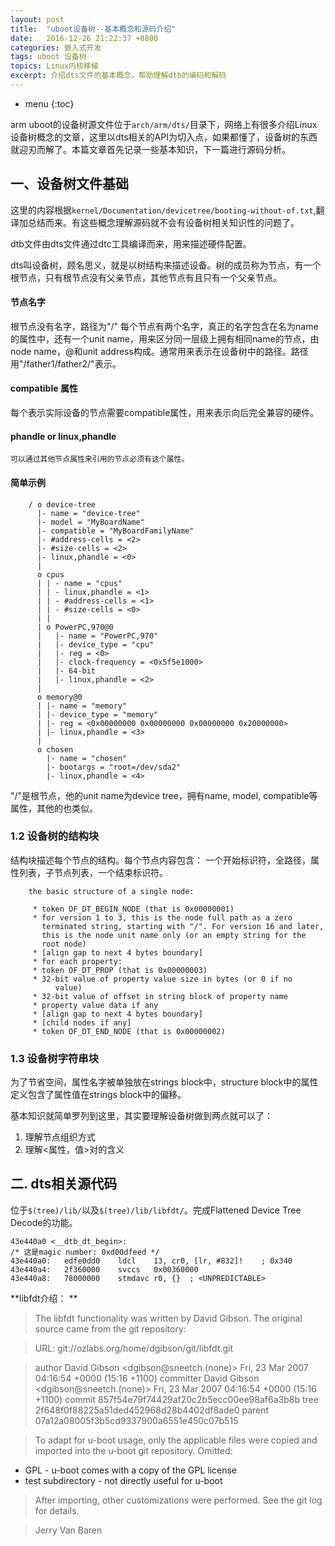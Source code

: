 ```yaml
---
layout: post
title:  "uboot设备树--基本概念和源码介绍"
date:   2016-12-26 21:22:37 +0800
categories: 嵌入式开发
tags: uboot 设备树 
topics: Linux内核移植
excerpt: 介绍dts文件的基本概念，帮助理解dtb的编码和解码
---
```


* menu
{:toc}

arm uboot的设备树源文件位于`arch/arm/dts/`目录下，网络上有很多介绍Linux设备树概念的文章，这里以dts相关的API为切入点，如果都懂了，设备树的东西就迎刃而解了。本篇文章首先记录一些基本知识，下一篇进行源码分析。

## 一、设备树文件基础

这里的内容根据`kernel/Documentation/devicetree/booting-without-of.txt`,翻译加总结而来。有这些概念理解源码就不会有设备树相关知识性的问题了。

dtb文件由dts文件通过dtc工具编译而来，用来描述硬件配置。

dts叫设备树，顾名思义，就是以树结构来描述设备。树的成员称为节点，有一个根节点，只有根节点没有父亲节点，其他节点有且只有一个父亲节点。

#### 节点名字
根节点没有名字，路径为"/"
    每个节点有两个名字，真正的名字包含在名为name的属性中，还有一个unit name，用来区分同一层级上拥有相同name的节点，由node name，@和unit address构成。通常用来表示在设备树中的路径。路径用"/father1/father2/"表示。
#### compatible 属性
每个表示实际设备的节点需要compatible属性，用来表示向后完全兼容的硬件。
#### phandle or linux,phandle
    可以通过其他节点属性来引用的节点必须有这个属性。
#### 简单示例

```shell
    / o device-tree
      |- name = "device-tree"
      |- model = "MyBoardName"
      |- compatible = "MyBoardFamilyName"
      |- #address-cells = <2>
      |- #size-cells = <2>
      |- linux,phandle = <0>
      |
      o cpus
      | | - name = "cpus"
      | | - linux,phandle = <1>
      | | - #address-cells = <1>
      | | - #size-cells = <0>
      | |
      | o PowerPC,970@0
      |   |- name = "PowerPC,970"
      |   |- device_type = "cpu"
      |   |- reg = <0>
      |   |- clock-frequency = <0x5f5e1000>
      |   |- 64-bit
      |   |- linux,phandle = <2>
      |
      o memory@0
      | |- name = "memory"
      | |- device_type = "memory"
      | |- reg = <0x00000000 0x00000000 0x00000000 0x20000000>
      | |- linux,phandle = <3>
      |
      o chosen
        |- name = "chosen"
        |- bootargs = "root=/dev/sda2"
        |- linux,phandle = <4>
```

"/"是根节点，他的unit name为device tree，拥有name, model, compatible等属性，其他的也类似。

### 1.2 设备树的结构块
结构块描述每个节点的结构。每个节点内容包含：
    一个开始标识符，全路径，属性列表，子节点列表，一个结束标识符。
    
```shell
    the basic structure of a single node:

     * token OF_DT_BEGIN_NODE (that is 0x00000001)
     * for version 1 to 3, this is the node full path as a zero
       terminated string, starting with "/". For version 16 and later,
       this is the node unit name only (or an empty string for the
       root node)
     * [align gap to next 4 bytes boundary]
     * for each property:
     * token OF_DT_PROP (that is 0x00000003)
     * 32-bit value of property value size in bytes (or 0 if no
          value)
     * 32-bit value of offset in string block of property name
     * property value data if any
     * [align gap to next 4 bytes boundary]
     * [child nodes if any]
     * token OF_DT_END_NODE (that is 0x00000002)
```

### 1.3 设备树字符串块
为了节省空间，属性名字被单独放在strings block中，structure block中的属性定义包含了属性值在strings block中的偏移。

基本知识就简单罗列到这里，其实要理解设备树做到两点就可以了：

1. 理解节点组织方式
2. 理解<属性，值>对的含义

## 二. dts相关源代码
位于`$(tree)/lib/`以及`$(tree)/lib/libfdt/`。完成Flattened Device Tree Decode的功能。

```shell
43e440a0 <__dtb_dt_begin>:
/* 这是magic number: 0xd00dfeed */
43e440a0:	edfe0dd0 	ldcl	13, cr0, [lr, #832]!	; 0x340
43e440a4:	2f360000 	svccs	0x00360000
43e440a8:	78000000 	stmdavc	r0, {}	; <UNPREDICTABLE>
```

**libfdt介绍： **
>The libfdt functionality was written by David Gibson.  The original
source came from the git repository:

>URL:		git://ozlabs.org/home/dgibson/git/libfdt.git

>author		David Gibson <dgibson@sneetch.(none)>
		Fri, 23 Mar 2007 04:16:54 +0000 (15:16 +1100)
>committer	David Gibson <dgibson@sneetch.(none)>
		Fri, 23 Mar 2007 04:16:54 +0000 (15:16 +1100)
>commit		857f54e79f74429af20c2b5ecc00ee98af6a3b8b
>tree		2f648f0f88225a51ded452968d28b4402df8ade0
>parent		07a12a08005f3b5cd9337900a6551e450c07b515

>To adapt for u-boot usage, only the applicable files were copied and
>imported into the u-boot git repository.
Omitted:
* GPL - u-boot comes with a copy of the GPL license
* test subdirectory - not directly useful for u-boot

>After importing, other customizations were performed.  See the git log
for details.

>Jerry Van Baren

